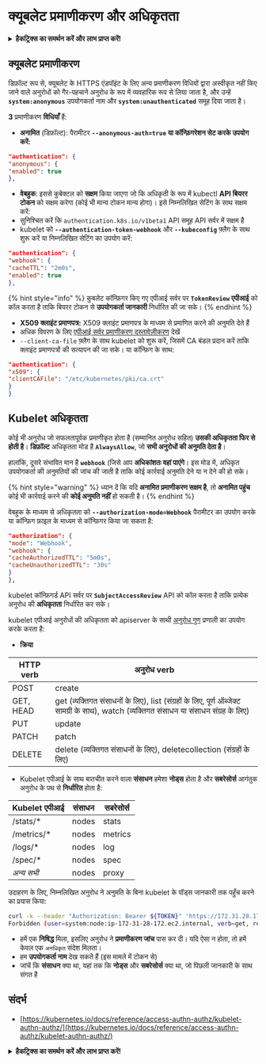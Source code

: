 # क्यूबलेट प्रमाणीकरण और अधिकृतता

<details>

<summary><strong>हैकट्रिक्स का समर्थन करें और लाभ प्राप्त करें!</strong></summary>

* यदि आप अपनी कंपनी को **हैकट्रिक्स में विज्ञापित करना चाहते हैं** या यदि आप **PEASS के नवीनतम संस्करण देखना चाहते हैं या HackTricks को PDF में डाउनलोड करना चाहते हैं** तो [**सदस्यता योजनाएं**](https://github.com/sponsors/carlospolop) देखें!
* [**आधिकारिक PEASS और HackTricks स्वैग**](https://peass.creator-spring.com) प्राप्त करें
* [**The PEASS Family**](https://opensea.io/collection/the-peass-family) की खोज करें, हमारा संग्रह अनन्य [**NFTs**](https://opensea.io/collection/the-peass-family)
* **शामिल हों** 💬 [**Discord समूह**](https://discord.gg/hRep4RUj7f) या [**टेलीग्राम समूह**](https://t.me/peass) या **फॉलो** करें मुझे **ट्विटर** 🐦 [**@carlospolopm**](https://twitter.com/carlospolopm)**.**
* **अपने हैकिंग ट्रिक्स साझा करें, PRs सबमिट करके** [**HackTricks**](https://github.com/carlospolop/hacktricks) और [**HackTricks Cloud**](https://github.com/carlospolop/hacktricks-cloud) github repos.

</details>

## क्यूबलेट प्रमाणीकरण <a href="#kubelet-authentication" id="kubelet-authentication"></a>

डिफ़ॉल्ट रूप से, क्यूबलेट के HTTPS एंडपॉइंट के लिए अन्य प्रमाणीकरण विधियों द्वारा अस्वीकृत नहीं किए जाने वाले अनुरोधों को गैर-पहचाने अनुरोध के रूप में व्यवहारिक रूप से लिया जाता है, और उन्हें **`system:anonymous`** उपयोगकर्ता नाम और **`system:unauthenticated`** समूह दिया जाता है।

**3** प्रमाणीकरण **विधियाँ** हैं:

* **अनामित** (डिफ़ॉल्ट): पैरामीटर **`--anonymous-auth=true` या कॉन्फ़िगरेशन सेट करके उपयोग करें:**
```json
"authentication": {
"anonymous": {
"enabled": true
},
```
* **वेबहुक**: इससे कुबेक्टल को **सक्षम** किया जाएगा जो कि अधिकृती के रूप में kubectl **API बियरर टोकन** को सक्षम करेगा (कोई भी मान्य टोकन मान्य होगा)। इसे निम्नलिखित सेटिंग के साथ सक्षम करें:
* सुनिश्चित करें कि `authentication.k8s.io/v1beta1` API समूह API सर्वर में सक्षम है
* kubelet को **`--authentication-token-webhook`** और **`--kubeconfig`** फ़्लैग के साथ शुरू करें या निम्नलिखित सेटिंग का उपयोग करें:
```json
"authentication": {
"webhook": {
"cacheTTL": "2m0s",
"enabled": true
},
```
{% hint style="info" %}
कुबलेट कॉन्फ़िगर किए गए एपीआई सर्वर पर **`TokenReview` एपीआई** को कॉल करता है ताकि बियरर टोकन से **उपयोगकर्ता जानकारी** निर्धारित की जा सके।
{% endhint %}

* **X509 क्लाइंट प्रमाणपत्र:** X509 क्लाइंट प्रमाणपत्र के माध्यम से प्रमाणित करने की अनुमति देते हैं
* अधिक विवरण के लिए [एपीआई सर्वर प्रमाणीकरण दस्तावेज़ीकरण](https://kubernetes.io/docs/reference/access-authn-authz/authentication/#x509-client-certs) देखें
* `--client-ca-file` फ़्लैग के साथ kubelet को शुरू करें, जिसमें CA बंडल प्रदान करें ताकि क्लाइंट प्रमाणपत्रों की सत्यापन की जा सके। या कॉन्फ़िग के साथ:
```json
"authentication": {
"x509": {
"clientCAFile": "/etc/kubernetes/pki/ca.crt"
}
}
```
## Kubelet अधिकृतता <a href="#kubelet-authentication" id="kubelet-authentication"></a>

कोई भी अनुरोध जो सफलतापूर्वक प्रमाणीकृत होता है (सम्मानित अनुरोध सहित) **उसकी अधिकृतता फिर से होती है**। **डिफ़ॉल्ट** अधिकृतता मोड है **`AlwaysAllow`**, जो **सभी अनुरोधों की अनुमति देता है**।

हालांकि, दूसरे संभावित मान है **`webhook`** (जिसे आप **अधिकांशतः वहां पाएंगे**। इस मोड में, अधिकृत उपयोगकर्ता की अनुमतियों की जांच की जाती है ताकि कोई कार्रवाई अनुमति देने या न देने की हो सके।

{% hint style="warning" %}
ध्यान दें कि यदि **अनामित प्रमाणीकरण सक्षम है**, तो **अनामित पहुंच** कोई भी कार्रवाई करने की **कोई अनुमति नहीं** हो सकती है।
{% endhint %}

वेबहुक के माध्यम से अधिकृतता को **`--authorization-mode=Webhook`** पैरामीटर का उपयोग करके या कॉन्फ़िग फ़ाइल के माध्यम से कॉन्फ़िगर किया जा सकता है:
```json
"authorization": {
"mode": "Webhook",
"webhook": {
"cacheAuthorizedTTL": "5m0s",
"cacheUnauthorizedTTL": "30s"
}
},
```
kubelet कॉन्फ़िगर्ड API सर्वर पर **`SubjectAccessReview`** API को कॉल करता है ताकि प्रत्येक अनुरोध की **अधिकृतता** निर्धारित कर सके।

kubelet एपीआई अनुरोधों की अधिकृतता को apiserver के साथी [अनुरोध गुण](https://kubernetes.io/docs/reference/access-authn-authz/authorization/#review-your-request-attributes) प्रणाली का उपयोग करके करता है:

* **क्रिया**

| HTTP verb | अनुरोध verb                                                                                                                                                  |
| --------- | ------------------------------------------------------------------------------------------------------------------------------------------------------------- |
| POST      | create                                                                                                                                                        |
| GET, HEAD | get (व्यक्तिगत संसाधनों के लिए), list (संग्रहों के लिए, पूर्ण ऑब्जेक्ट सामग्री के साथ), watch (व्यक्तिगत संसाधन या संसाधन संग्रह के लिए) |
| PUT       | update                                                                                                                                                        |
| PATCH     | patch                                                                                                                                                         |
| DELETE    | delete (व्यक्तिगत संसाधनों के लिए), deletecollection (संग्रहों के लिए)                                                                                         |

* Kubelet एपीआई के साथ बातचीत करने वाला **संसाधन** हमेशा **नोड्स** होता है और **सबरेसोर्स** आगंतुक अनुरोध के पथ से **निर्धारित** होता है:

| Kubelet एपीआई  | संसाधन | सबरेसोर्स |
| ------------ | -------- | ----------- |
| /stats/\*    | nodes    | stats       |
| /metrics/\*  | nodes    | metrics     |
| /logs/\*     | nodes    | log         |
| /spec/\*     | nodes    | spec        |
| _अन्य सभी_ | nodes    | proxy       |

उदाहरण के लिए, निम्नलिखित अनुरोध ने अनुमति के बिना kubelet के पॉड्स जानकारी तक पहुँच करने का प्रयास किया:
```bash
curl -k --header "Authorization: Bearer ${TOKEN}" 'https://172.31.28.172:10250/pods'
Forbidden (user=system:node:ip-172-31-28-172.ec2.internal, verb=get, resource=nodes, subresource=proxy)
```
* हमें एक **निषिद्ध** मिला, इसलिए अनुरोध ने **प्रमाणीकरण जांच** पास कर दी। यदि ऐसा न होता, तो हमें केवल एक `अनधिकृत` संदेश मिलता।
* हम **उपयोगकर्ता नाम** देख सकते हैं (इस मामले में टोकन से)
* जांचें कि **संसाधन** क्या था, यहां तक ​​कि **नोड्स** और **सबरेसोर्स** क्या था, जो पिछली जानकारी के साथ संगत है

## संदर्भ

* [https://kubernetes.io/docs/reference/access-authn-authz/kubelet-authn-authz/](https://kubernetes.io/docs/reference/access-authn-authz/kubelet-authn-authz/)

<details>

<summary><strong>हैकट्रिक्स का समर्थन करें और लाभ प्राप्त करें!</strong></summary>

* यदि आप अपनी **कंपनी का विज्ञापन HackTricks में देखना चाहते हैं** या यदि आप **PEASS के नवीनतम संस्करण देखना चाहते हैं या HackTricks को पीडीएफ में डाउनलोड करना चाहते हैं**, तो [**सदस्यता योजनाएं**](https://github.com/sponsors/carlospolop) देखें!
* [**आधिकारिक PEASS और HackTricks स्वैग**](https://peass.creator-spring.com) प्राप्त करें
* [**The PEASS Family**](https://opensea.io/collection/the-peass-family) की खोज करें, हमारा एकल [**NFTs**](https://opensea.io/collection/the-peass-family) संग्रह
* **💬 [**Discord समूह**](https://discord.gg/hRep4RUj7f) या [**टेलीग्राम समूह**](https://t.me/peass) में शामिल हों या मुझे **ट्विटर** 🐦 [**@carlospolopm**](https://twitter.com/carlospolopm)** का** **अनुसरण करें।**
* **अपने हैकिंग ट्रिक्स साझा करें, HackTricks** [**HackTricks**](https://github.com/carlospolop/hacktricks) और [**HackTricks Cloud**](https://github.com/carlospolop/hacktricks-cloud) github repos में पीआर जमा करके।

</details>

